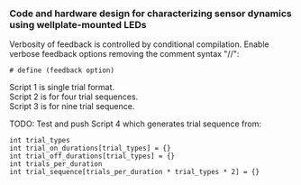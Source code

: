 ### Code and hardware design for characterizing sensor dynamics using wellplate-mounted LEDs


Verbosity of feedback is controlled by conditional compilation.
Enable verbose feedback options removing the comment syntax "//":

```
# define (feedback option)
```

Script 1 is single trial format.      
Script 2 is for four trial sequences.     
Script 3 is for nine trial sequence.


TODO:
Test and push Script 4 which generates trial sequence from:
```
int trial_types
int trial_on_durations[trial_types] = {}
int trial_off_durations[trial_types] = {}
int trials_per_duration
int trial_sequence[trials_per_duration * trial_types * 2] = {}
```
